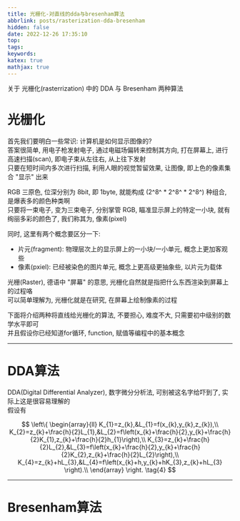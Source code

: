 ```yaml
---
title: 光栅化-对直线的dda与bresenham算法
abbrlink: posts/rasterization-dda-bresenham
hidden: false
date: 2022-12-26 17:35:10
top:
tags:
keywords:
katex: true
mathjax: true
---
```

关于 光栅化(rasterrization) 中的 DDA 与 Bresenham 两种算法
<!-- more -->

# 光栅化

首先我们要明白一些常识:  计算机是如何显示图像的?  
答案很简单, 用电子枪发射电子, 通过电磁场偏转来控制其方向, 打在屏幕上, 进行高速扫描(scan), 即电子束从左往右, 从上往下发射  
只要在短时间内多次进行扫描, 利用人眼的视觉暂留效果, 让图像, 即上色的像素集合 "显示" 出来  

RGB 三原色, 位深分别为 8bit, 即 1byte, 就能构成 (2^8^ * 2^8^ * 2^8^) 种组合, 是爆表多的颜色种类啊  
只要将一束电子, 变为三束电子, 分别掌管 RGB, 瞄准显示屏上的特定一小块, 就有绚丽多彩的颜色了, 我们称其为, 像素(pixel)  

同时, 这里有两个概念要区分一下:  
- 片元(fragment): 物理层次上的显示屏上的一小块/一小单元, 概念上更加客观些
- 像素(pxiel): 已经被染色的图片单元, 概念上更高级更抽象些, 以片元为载体

光栅(Raster), 德语中 "屏幕" 的意思, 光栅化自然就是指把什么东西渲染到屏幕上的过程咯  
可以简单理解为, 光栅化就是在研究, 在屏幕上绘制像素的过程

下面将介绍两种将直线给光栅化的算法, 不要担心, 难度不大, 只需要初中级别的数学水平即可  
并且假设你已经知道for循环, function, 赋值等编程中的基本概念

- - -

# DDA算法
DDA(Digital Differential Analyzer), 数字微分分析法, 可别被这名字给吓到了, 实际上这是很容易理解的  
假设有

$$
\left\{
\begin{array}{ll}
K_{1}=z_{k},&L_{1}=f(x_{k},y_{k},z_{k}),\\
K_{2}=z_{k}+\frac{h}{2}L_{1},&L_{2}=f\left(x_{k}+\frac{h}{2},y_{k}+\frac{h}{2}K_{1},z_{k}+\frac{h}{2}h_{1}\right),\\
K_{3}=z_{k}+\frac{h}{2}L_{2},&L_{3}=f\left(x_{k}+\frac{h}{2},y_{k}+\frac{h}{2}K_{2},z_{k}+\frac{h}{2}L_{2}\right),\\
K_{4}=z_{k}+hL_{3},&L_{4}=f\left(x_{k}+h,y_{k}+hK_{3},z_{k}+hL_{3}
\right).\\
\end{array}
\right.
\tag{4}
$$



- - -

# Bresenham算法